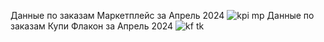 Данные по заказам Маркетплейс за Апрель 2024
![kpi mp](https://github.com/maxtyrsa/Projekt/assets/37588248/06143651-8265-4bde-9b98-33df1844fad1)
Данные по заказам Купи Флакон за Апрель 2024
![kf tk](https://github.com/maxtyrsa/Projekt/assets/37588248/a39105cb-9b23-40d8-8884-33fad3588174)
